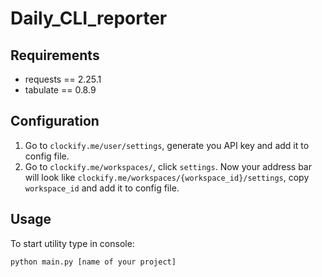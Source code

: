 # Daily_CLI_reporter

## Requirements
* requests == 2.25.1
* tabulate == 0.8.9

## Configuration
1. Go to `clockify.me/user/settings`, generate you API key and add it to config file.
2. Go to `clockify.me/workspaces/`, click `settings`. Now your address bar will look like `clockify.me/workspaces/{workspace_id}/settings`, copy `workspace_id` and add it to config file.

## Usage
To start utility type in console: 
```
python main.py [name of your project]
```
